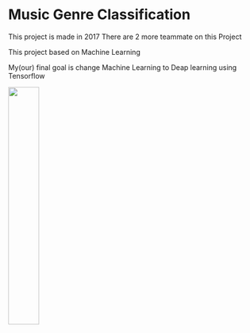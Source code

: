 # Music Genre Classification

This project is made in 2017
There are 2 more teammate on this Project

This project based on Machine Learning

My(our) final goal is change Machine Learning to Deap learning using Tensorflow


<img src="https://user-images.githubusercontent.com/43424015/46453998-0c77e180-c759-11e8-877a-8c820edba83b.png" width="35%"></img>
